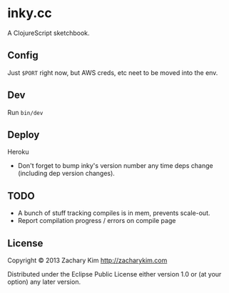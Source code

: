 # inky.cc

A ClojureScript sketchbook.

## Config

Just `$PORT` right now, but AWS creds, etc neet to be moved into the env.

## Dev

Run `bin/dev`

## Deploy

Heroku

* Don't forget to bump inky's version number any time deps change (including dep version changes).

## TODO

* A bunch of stuff tracking compiles is in mem, prevents scale-out.
* Report compilation progress / errors on compile page

## License

Copyright © 2013 Zachary Kim http://zacharykim.com

Distributed under the Eclipse Public License either version 1.0 or (at
your option) any later version.
